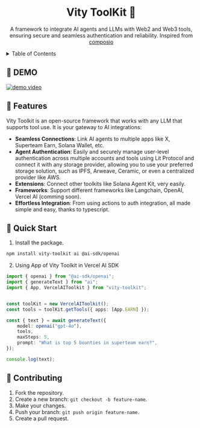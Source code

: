 <h1 align="center">Vity ToolKit 🧰</h1>

<p align="center">A framework to integrate AI agents and LLMs with Web2 and Web3 tools, ensuring secure and seamless authentication and reliability. Inspired from <a href="https://composio.dev/">composio</a></p>

<!-- TABLE OF CONTENTS -->
<details>
  <summary>Table of Contents</summary>
  <ol>
    <li><a href="#-demo">Demo</a></li>
    <li><a href="#-features">Features</a></li>
    <li><a href="#-quick-start">Quick Start</a></li>
    <li><a href="#-contributing">Contributing</a></li>
  </ol>
</details>

## 🎥 DEMO
[![demo video](https://github.com/user-attachments/assets/14c2b876-dc7b-4d21-8997-dc833dfdf41d)](https://drive.google.com/file/d/1S3mY4NzMSi-NH8pqEK-qrDL1WYWhFSYN/view)

## 📙 Features
Vity Toolkit is an open-source framework that works with any LLM that supports tool use. It is your gateway to AI integrations:

- **Seamless Connections**: Link AI agents to multiple apps like X, Superteam Earn, Solana Wallet, etc.
- **Agent Authentication**: Easily and securely manage user-level authentication across multiple accounts and tools using Lit Protocol and connect it with any storage provider, allowing you to use your preferred storage solution, such as IPFS, Arweave, Ceramic, or even a centralized provider like AWS.
- **Extensions**: Connect other toolkits like Solana Agent Kit, very easily.
- **Frameworks**: Support different frameworks like Langchain, OpenAI, Vercel AI (comming soon).
- **Effortless Integration**: From using actions to auth integration, all made simple and easy, thanks to typescript.

## 🚀 Quick Start
1. Install the package.
```bash
npm install vity-toolkit ai @ai-sdk/openai
```
2. Using App of Vity Toolkit in Vercel AI SDK
```ts
import { openai } from "@ai-sdk/openai";
import { generateText } from "ai";
import { App, VercelAIToolkit } from "vity-toolkit";


const toolKit = new VercelAIToolkit();
const tools = toolKit.getTools({ apps: [App.EARN] });

const { text } = await generateText({
    model: openai("gpt-4o"),
    tools,
    maxSteps: 5,
    prompt: "What is top 5 bounties in superteam earn?",
});

console.log(text);
```

## 🤗 Contributing
1. Fork the repository.
2. Create a new branch: `git checkout -b feature-name`.
3. Make your changes.
4. Push your branch: `git push origin feature-name`.
5. Create a pull request.


